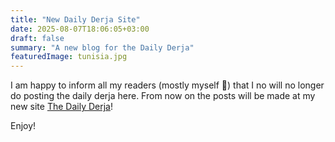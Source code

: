 ```yaml
---
title: "New Daily Derja Site"
date: 2025-08-07T18:06:05+03:00
draft: false
summary: "A new blog for the Daily Derja"
featuredImage: tunisia.jpg
---
```


I am happy to inform all my readers (mostly myself 🤣) that I no will no longer do posting the daily derja here. From now on the posts will be made at my new site [The Daily Derja](https://www.dailyderja.com)! 

Enjoy!